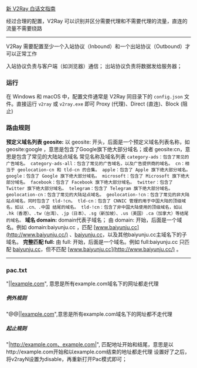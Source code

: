 [新 V2Ray 白话文指南](https://guide.v2fly.org/)

经过合理的配置，V2Ray 可以识别并区分需要代理和不需要代理的流量，直连的流量不需要绕路
***
V2Ray 需要配置至少一个入站协议（Inbound）和一个出站协议（Outbound）才可以正常工作

入站协议负责与客户端（如浏览器）通信；
出站协议负责将数据发给服务器；
### 运行
在 Windows 和 macOS 中，配置文件通常是 V2Ray 同目录下的 `config.json` 文件。直接运行 `v2ray` 或 `v2ray.exe` 即可
Proxy (代理)、Direct (直连)、Block (阻止)
### 路由规则
**预定义域名列表 geosite:**
以 geosite: 开头，后面是一个预定义域名列表名称，如 geosite:google ，意思是包含了Google旗下绝大部分域名；或者 geosite:cn，意思是包含了常见的大陆站点域名
常见名称及域名列表
    ```
    category-ads：包含了常见的广告域名。
    category-ads-all：包含了常见的广告域名，以及广告提供商的域名。
    cn：相当于 geolocation-cn 和 tld-cn 的合集。
    apple：包含了 Apple 旗下绝大部分域名。
    google：包含了 Google 旗下绝大部分域名。
    microsoft：包含了 Microsoft 旗下绝大部分域名。
    facebook：包含了 Facebook 旗下绝大部分域名。
    twitter：包含了 Twitter 旗下绝大部分域名。
    telegram：包含了 Telegram 旗下绝大部分域名。
    geolocation-cn：包含了常见的大陆站点域名。
    geolocation-!cn：包含了常见的非大陆站点域名，同时包含了 tld-!cn。
    tld-cn：包含了 CNNIC 管理的用于中国大陆的顶级域名，如以 .cn、.中国 结尾的域名。
    tld-!cn：包含了非中国大陆使用的顶级域名，如以 .hk（香港）、.tw（台湾）、.jp（日本）、.sg（新加坡）、.us（美国）.ca（加拿大）等结尾的域名。
    ```
**域名 domain:**
domain代表子域名；
由 domain: 开始，后面是一个域名。例如 domain:baiyunju.cc ，匹配 [www.baiyunju.cc](http://www.baiyunju.cc/) 、[baiyunju.cc](http://baiyunju.cc/)，以及其他baiyunju.cc主域名下的子域名。
**完整匹配 full:**
由 full: 开始，后面是一个域名。例如 full:baiyunju.cc 只匹配 [baiyunju.cc](http://baiyunju.cc/)，但不匹配 [www.baiyunju.cc](http://www.baiyunju.cc/) 。
***
### pac.txt
"||[example.com](http://example.com)", 意思是所有example.com域名下的网址都走代理
##### 例外规则
"@@||[example.com](http://example.com)",意思是所有example.com域名下的网址都不走代理
##### 起止规则
"|http://example.com、example.com|", 匹配地址开始和结尾，意思是以http://example.com开始和以example.com结束的地址都走代理
设置好了之后，将v2rayN设置为disable，再重新打开Pac模式即可；
